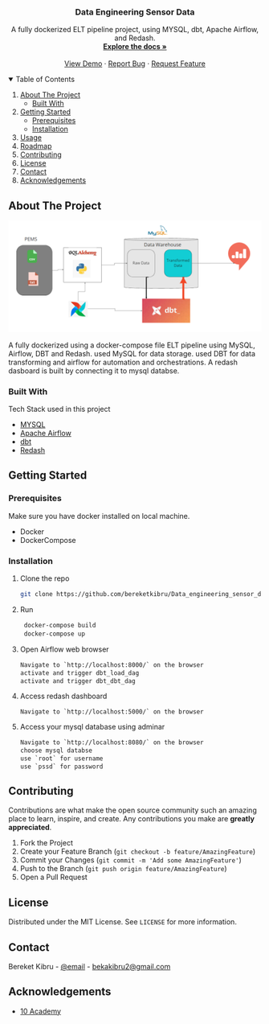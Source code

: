
<p align="center">
  <h3 align="center">Data Engineering Sensor Data</h3>

  <p align="center">
    A fully dockerized ELT pipeline project, using MYSQL, dbt, Apache Airflow, and Redash.
    <br />
    <a href="https://data-engineering-sensor-data.herokuapp.com/home.html"><strong>Explore the docs »</strong></a>
    <br />
    <br />
    <a href="https://github.com/bereketkibru/Data_engineering_sensor_data">View Demo</a>
    ·
    <a href="https://github.com/bereketkibru/Data_engineering_sensor_data/issues">Report Bug</a>
    ·
    <a href="https://github.com/bereketkibru/Data_engineering_sensor_data/issues">Request Feature</a>
  </p>
</p>



<!-- TABLE OF CONTENTS -->
<details open="open">
  <summary>Table of Contents</summary>
  <ol>
    <li>
      <a href="#about-the-project">About The Project</a>
      <ul>
        <li><a href="#built-with">Built With</a></li>
      </ul>
    </li>
    <li>
      <a href="#getting-started">Getting Started</a>
      <ul>
        <li><a href="#prerequisites">Prerequisites</a></li>
        <li><a href="#installation">Installation</a></li>
      </ul>
    </li>
    <li><a href="#usage">Usage</a></li>
    <li><a href="#roadmap">Roadmap</a></li>
    <li><a href="#contributing">Contributing</a></li>
    <li><a href="#license">License</a></li>
    <li><a href="#contact">Contact</a></li>
    <li><a href="#acknowledgements">Acknowledgements</a></li>
  </ol>
</details>



<!-- ABOUT THE PROJECT -->
## About The Project

[![Product Name Screen Shot][product-screenshot]](https://example.com)

A fully dockerized using a docker-compose file ELT pipeline using MySQL, Airflow, DBT and Redash. used MySQL for data storage. used DBT for data transforming and airflow for automation and orchestrations. A redash dasboard is built by connecting it to mysql databse.
### Built With

Tech Stack used in this project
* [MYSQL](https://getbootstrap.com)
* [Apache Airflow](https://jquery.com)
* [dbt](https://laravel.com)
* [Redash](https://laravel.com)


<!-- GETTING STARTED -->
## Getting Started


### Prerequisites

Make sure you have docker installed on local machine.
* Docker
* DockerCompose
  
### Installation

1. Clone the repo
   ```sh
   git clone https://github.com/bereketkibru/Data_engineering_sensor_data
   ```
2. Run
   ```sh
    docker-compose build
    docker-compose up
   ```
3. Open Airflow web browser
   ```JS
   Navigate to `http://localhost:8000/` on the browser
   activate and trigger dbt_load_dag
   activate and trigger dbt_dbt_dag
   ```
4. Access redash dashboard
   ```JS
   Navigate to `http://localhost:5000/` on the browser
   ```
5. Access your mysql database using adminar
   ```JS
   Navigate to `http://localhost:8080/` on the browser
   choose mysql databse
   use `root` for username
   use `pssd` for password
   ```

<!-- CONTRIBUTING -->
## Contributing

Contributions are what make the open source community such an amazing place to learn, inspire, and create. Any contributions you make are **greatly appreciated**.

1. Fork the Project
2. Create your Feature Branch (`git checkout -b feature/AmazingFeature`)
3. Commit your Changes (`git commit -m 'Add some AmazingFeature'`)
4. Push to the Branch (`git push origin feature/AmazingFeature`)
5. Open a Pull Request



<!-- LICENSE -->
## License

Distributed under the MIT License. See `LICENSE` for more information.



<!-- CONTACT -->
## Contact

Bereket Kibru - [@email](https://twitter.com/your_username) - bekakibru2@gmail.com


<!-- ACKNOWLEDGEMENTS -->
## Acknowledgements
* [10 Academy](https://www.10academy.org/)



<!-- MARKDOWN LINKS & IMAGES -->
<!-- https://www.markdownguide.org/basic-syntax/#reference-style-links -->
[contributors-shield]: https://img.shields.io/github/contributors/daniEL2371/sensor-data-ELT.svg?style=for-the-badge
[contributors-url]: https://github.com/bereketkibru/Data_engineering_sensor_data/graphs/contributors
[forks-shield]: https://img.shields.io/github/forks/daniEL2371/sensor-data-ELT.svg?style=for-the-badge
[forks-url]: https://github.com/bereketkibru/Data_engineering_sensor_data/network/members
[stars-shield]: https://img.shields.io/github/stars/daniEL2371/sensor-data-ELT.svg?style=for-the-badge
[stars-url]: https://github.com/bereketkibru/Data_engineering_sensor_data/stargazers
[issues-shield]: https://img.shields.io/github/issues/daniEL2371/sensor-data-ELT.svg?style=for-the-badge
[issues-url]: https://github.com/bereketkibru/Data_engineering_sensor_data/issues
[license-shield]: https://img.shields.io/github/license/daniEL2371/sensor-data-ELT.svg?style=for-the-badge
[license-url]: https://github.com/bereketkibru/Data_engineering_sensor_data/blob/master/LICENSE.txt
[linkedin-shield]: https://img.shields.io/badge/-LinkedIn-black.svg?style=for-the-badge&logo=linkedin&colorB=555
[linkedin-url]: https://linkedin.com/in/othneildrew
[product-screenshot]: Capture.PNG

